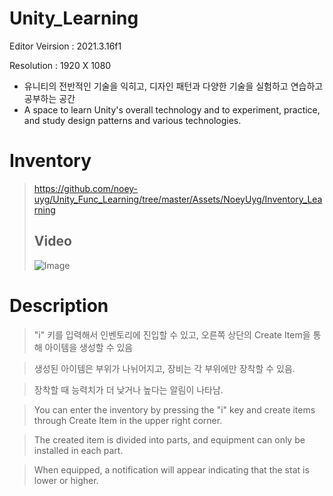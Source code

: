 # Unity_Learning
Editor Veirsion : 2021.3.16f1

Resolution : 1920 X 1080

- 유니티의 전반적인 기술을 익히고, 디자인 패턴과 다양한 기술을 실험하고 연습하고 공부하는 공간
- A space to learn Unity's overall technology and to experiment, practice, and study design patterns and various technologies.

# Inventory
> https://github.com/noey-uyg/Unity_Func_Learning/tree/master/Assets/NoeyUyg/Inventory_Learning
> 
> ## Video
> ![Image](https://github.com/user-attachments/assets/d5181fb3-c133-41dc-b594-c64671c538db)

# Description
> "i" 키를 입력해서 인벤토리에 진입할 수 있고, 오른쪽 상단의 Create Item을 통해 아이템을 생성할 수 있음

> 생성된 아이템은 부위가 나뉘어지고, 장비는 각 부위에만 장착할 수 있음.

> 장착할 때 능력치가 더 낮거나 높다는 알림이 나타남.


> You can enter the inventory by pressing the "i" key and create items through Create Item in the upper right corner.

> The created item is divided into parts, and equipment can only be installed in each part.

> When equipped, a notification will appear indicating that the stat is lower or higher.